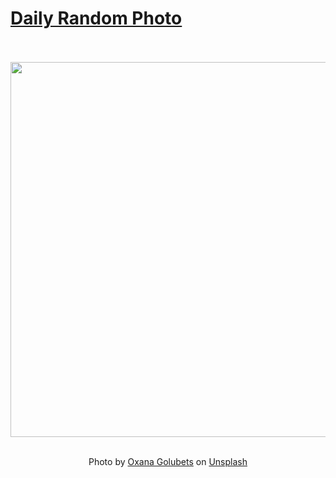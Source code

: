 # [Daily Random Photo](https://www.dailyrandomphoto.com/)

<div align="center">
  <br>
  <br>
  <a href="https://www.dailyrandomphoto.com/p/2025/2025-08-04/"><img src="https://images.unsplash.com/photo-1752606402432-9eeb131c6101?crop=entropy&cs=tinysrgb&fit=max&fm=jpg&ixid=M3w3NzUwOHwwfDF8cmFuZG9tfHx8fHx8fHx8MTc1NDI2OTA3OXw&ixlib=rb-4.1.0&q=80&w=1080" width="600px"></a>
  <br>
  <br>
  <p class="has-text-grey">Photo by <a href="https://unsplash.com/@ok_milka?utm_source=Daily%20Random%20Photo&amp;utm_medium=referral" target="_blank" rel="noopener noreferrer">Oxana Golubets</a> on <a href="https://unsplash.com/photos/wavy-blue-lines-against-a-dark-background-MNsXlmQ3r1g?utm_source=Daily%20Random%20Photo&amp;utm_medium=referral" target="_blank" rel="noopener noreferrer">Unsplash</a></p>
</div>
